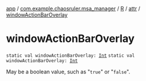 [app](../../../index.md) / [com.example.chaosruler.msa_manager](../../index.md) / [R](../index.md) / [attr](index.md) / [windowActionBarOverlay](.)

# windowActionBarOverlay

`static val windowActionBarOverlay: `[`Int`](https://kotlinlang.org/api/latest/jvm/stdlib/kotlin/-int/index.html)
`static val windowActionBarOverlay: `[`Int`](https://kotlinlang.org/api/latest/jvm/stdlib/kotlin/-int/index.html)

May be a boolean value, such as "`true`" or "`false`".

